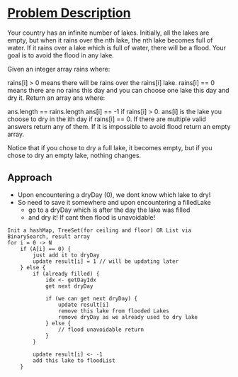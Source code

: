 # [Problem Description](https://leetcode.com/problems/avoid-flood-in-the-city/)

Your country has an infinite number of lakes. Initially, all the lakes are empty, but when it rains over the nth lake, the nth lake becomes full of water. If it rains over a lake which is full of water, there will be a flood. Your goal is to avoid the flood in any lake.

Given an integer array rains where:

rains[i] > 0 means there will be rains over the rains[i] lake.
rains[i] == 0 means there are no rains this day and you can choose one lake this day and dry it.
Return an array ans where:

ans.length == rains.length
ans[i] == -1 if rains[i] > 0.
ans[i] is the lake you choose to dry in the ith day if rains[i] == 0.
If there are multiple valid answers return any of them. If it is impossible to avoid flood return an empty array.

Notice that if you chose to dry a full lake, it becomes empty, but if you chose to dry an empty lake, nothing changes.

## Approach

- Upon encountering a dryDay (0), we dont know which lake to dry!
- So need to save it somewhere and upon encountering a filledLake
    - go to a dryDay which is after the day the lake was filled 
    - and dry it! If cant then flood is unavoidable!

```
Init a hashMap, TreeSet(for ceiling and floor) OR List via BinarySearch, result array
for i = 0 -> N
    if (A[i] == 0) {
        just add it to dryDay
        update result[i] = 1 // will be updating later
    } else {
        if (already filled) {
            idx <- getDayIdx
            get next dryDay

            if (we can get next dryDay) {
                update result[i]
                remove this lake from flooded Lakes
                remove dryDay as we already used to dry lake
            } else {
                // flood unavoidable return
            }
        }

        update result[i] <- -1
        add this lake to floodList
    }
```